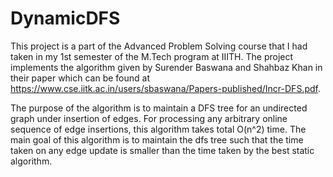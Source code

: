 # DynamicDFS

This project is a part of the Advanced Problem Solving course that I had taken in my 1st semester of the M.Tech program at IIITH. The project implements the algorithm given by Surender Baswana and Shahbaz Khan in their paper which can be found at https://www.cse.iitk.ac.in/users/sbaswana/Papers-published/Incr-DFS.pdf.

The purpose of the algorithm is to maintain a DFS tree for an undirected graph under insertion of edges. For processing any arbitrary online sequence of edge insertions, this algorithm takes total O(n^2) time. The main goal of this algorithm is to maintain the dfs tree such that the time taken on any edge update is smaller than the time taken by the best static algorithm.
